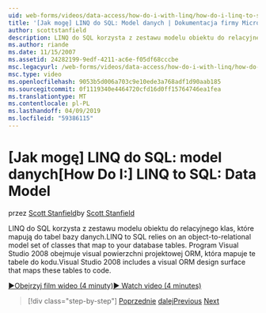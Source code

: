 ```yaml
---
uid: web-forms/videos/data-access/how-do-i-with-linq/how-do-i-linq-to-sql-data-model
title: '[Jak mogę] LINQ do SQL: Model danych | Dokumentacja firmy Microsoft'
author: scottstanfield
description: LINQ do SQL korzysta z zestawu modelu obiektu do relacyjnego klas, które mapują do tabel bazy danych. Program Visual Studio 2008 obejmuje visual powierzchni projektowej ORM...
ms.author: riande
ms.date: 11/15/2007
ms.assetid: 24282199-9edf-4211-ac6e-f05df68cccbe
msc.legacyurl: /web-forms/videos/data-access/how-do-i-with-linq/how-do-i-linq-to-sql-data-model
msc.type: video
ms.openlocfilehash: 9053b5d006a703c9e10ede3a768adf1d90aab185
ms.sourcegitcommit: 0f1119340e4464720cfd16d0ff15764746ea1fea
ms.translationtype: MT
ms.contentlocale: pl-PL
ms.lasthandoff: 04/09/2019
ms.locfileid: "59386115"
---
```

# <a name="how-do-i-linq-to-sql-data-model"></a><span data-ttu-id="b9db6-104">[Jak mogę] LINQ do SQL: model danych</span><span class="sxs-lookup"><span data-stu-id="b9db6-104">[How Do I:] LINQ to SQL: Data Model</span></span>

<span data-ttu-id="b9db6-105">przez [Scott Stanfield](https://github.com/scottstanfield)</span><span class="sxs-lookup"><span data-stu-id="b9db6-105">by [Scott Stanfield](https://github.com/scottstanfield)</span></span>

<span data-ttu-id="b9db6-106">LINQ do SQL korzysta z zestawu modelu obiektu do relacyjnego klas, które mapują do tabel bazy danych.</span><span class="sxs-lookup"><span data-stu-id="b9db6-106">LINQ to SQL relies on an object-to-relational model set of classes that map to your database tables.</span></span> <span data-ttu-id="b9db6-107">Program Visual Studio 2008 obejmuje visual powierzchni projektowej ORM, która mapuje te tabele do kodu.</span><span class="sxs-lookup"><span data-stu-id="b9db6-107">Visual Studio 2008 includes a visual ORM design surface that maps these tables to code.</span></span>

[<span data-ttu-id="b9db6-108">&#9654;Obejrzyj film wideo (4 minuty)</span><span class="sxs-lookup"><span data-stu-id="b9db6-108">&#9654; Watch video (4 minutes)</span></span>](https://channel9.msdn.com/Blogs/ASP-NET-Site-Videos/how-do-i-linq-to-sql-data-model)

> [!div class="step-by-step"]
> <span data-ttu-id="b9db6-109">[Poprzednie](how-do-i-linq-to-sql-overview.md)
> [dalej](how-do-i-linq-to-sql-querying-the-database.md)</span><span class="sxs-lookup"><span data-stu-id="b9db6-109">[Previous](how-do-i-linq-to-sql-overview.md)
[Next](how-do-i-linq-to-sql-querying-the-database.md)</span></span>
